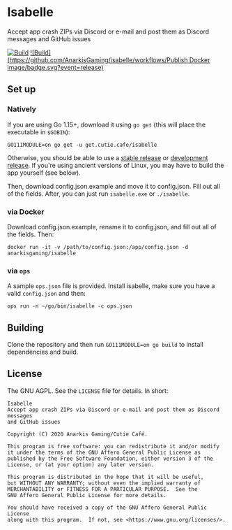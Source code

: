 # Isabelle
Accept app crash ZIPs via Discord or e-mail and post them as Discord messages and GitHub issues

[![Build](https://github.com/AnarkisGaming/isabelle/workflows/Build/badge.svg?event=push)](https://github.com/AnarkisGaming/isabelle/actions) [![Build](https://github.com/AnarkisGaming/isabelle/workflows/Publish Docker image/badge.svg?event=release)](https://github.com/AnarkisGaming/isabelle/actions)

## Set up

### Natively
If you are using Go 1.15+, download it using `go get` (this will place the executable in `$GOBIN`):

```
GO111MODULE=on go get -u get.cutie.cafe/isabelle
```

Otherwise, you should be able to use a [stable release](https://github.com/AnarkisGaming/isabelle/releases) or [development release](https://github.com/AnarkisGaming/isabelle/actions). If you're using ancient versions of Linux, you may have to build the app yourself (see below).

Then, download config.json.example and move it to config.json. Fill out all of the fields. After, you can just run `isabelle.exe` or `./isabelle`.

### via Docker
Download config.json.example, rename it to config.json, and fill out all of the fields. Then:

```
docker run -it -v /path/to/config.json:/app/config.json -d anarkisgaming/isabelle
```

### via `ops`
A sample `ops.json` file is provided. Install isabelle, make sure you have a valid `config.json` and then:

```
ops run -n ~/go/bin/isabelle -c ops.json
```

## Building
Clone the repository and then run `GO111MODULE=on go build` to install dependencies and build.

## License
The GNU AGPL. See the `LICENSE` file for details. In short:

```
Isabelle
Accept app crash ZIPs via Discord or e-mail and post them as Discord messages
and GitHub issues

Copyright (C) 2020 Anarkis Gaming/Cutie Café.

This program is free software: you can redistribute it and/or modify
it under the terms of the GNU Affero General Public License as
published by the Free Software Foundation, either version 3 of the
License, or (at your option) any later version.

This program is distributed in the hope that it will be useful,
but WITHOUT ANY WARRANTY; without even the implied warranty of
MERCHANTABILITY or FITNESS FOR A PARTICULAR PURPOSE.  See the
GNU Affero General Public License for more details.

You should have received a copy of the GNU Affero General Public License
along with this program.  If not, see <https://www.gnu.org/licenses/>.
```

